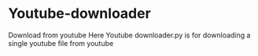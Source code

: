 # Youtube-downloader
Download from youtube
Here Youtube downloader.py is for downloading a single youtube file from youtube
